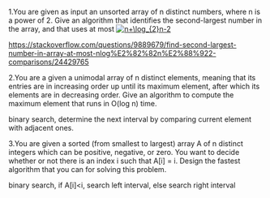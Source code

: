 1.You are given as input an unsorted array of n distinct numbers, where n is a power of 2. Give an algorithm that identifies the second-largest number in the array, and that uses at most
<a href="https://www.codecogs.com/eqnedit.php?latex=n&plus;\log_{2}n-2" target="_blank"><img src="https://latex.codecogs.com/gif.latex?n&plus;\log_{2}n-2" title="n+\log_{2}n-2" /></a>

https://stackoverflow.com/questions/9889679/find-second-largest-number-in-array-at-most-nlog%E2%82%82n%E2%88%922-comparisons/24429765

2.You are a given a unimodal array of n distinct elements, meaning that its entries are in increasing order up until its maximum element, after which its elements are in decreasing order. Give an algorithm to compute the maximum element that runs in O(log n) time.

binary search, determine the next interval by comparing current element with adjacent ones.

3.You are given a sorted (from smallest to largest) array A of n distinct integers which can be positive, negative, or zero. You want to decide whether or not there is an index i such that A[i] = i. Design the fastest algorithm that you can for solving this problem.

binary search, if A[i]<i, search left interval, else search right interval
